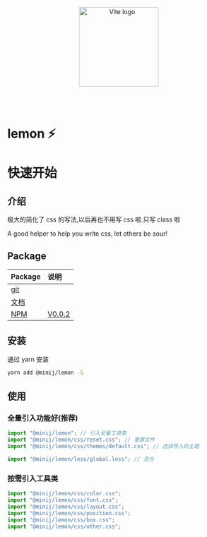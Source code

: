 <p align="center">
  <a href="https://wenghaoping.github.io/lemon-docs/" target="_blank" rel="noopener noreferrer">
    <img width="180" src="https://souche.oss-cn-hangzhou.aliyuncs.com/20230512/png/880716f761543148c157cb3e54328d1c.png" alt="Vite logo">
  </a>
</p>
<br/>
<br/>

# lemon ⚡

# 快速开始

## 介绍

极大的简化了 css 的写法,以后再也不用写 css 啦.只写 class 啦

A good helper to help you write css, let others be sour!

## Package

| Package                                           | 说明                                                 |
| ------------------------------------------------- | :--------------------------------------------------- |
| [git](https://github.com/wenghaoping/lemon)       | []()                                                 |
| [文档](https://wenghaoping.github.io/lemon-docs)  | []()                                                 |
| [NPM](https://www.npmjs.com/package/@minij/lemon) | [V0.0.2](https://www.npmjs.com/package/@minij/lemon) |

## 安装

通过 yarn 安装

```bash
yarn add @minij/lemon -S
```

## 使用

### 全量引入功能好(推荐)

```js
import "@minij/lemon"; // 引入全量工具类
import "@minij/lemon/css/reset.css"; // 重置文件
import "@minij/lemon/css/themes/default.css"; // 选择导入的主题
```

```js
import "@minij/lemon/less/global.less"; // 混合
```

### 按需引入工具类

```js
import "@minij/lemon/css/color.css";
import "@minij/lemon/css/font.css";
import "@minij/lemon/css/layout.css";
import "@minij/lemon/css/position.css";
import "@minij/lemon/css/box.css";
import "@minij/lemon/css/other.css";
```
